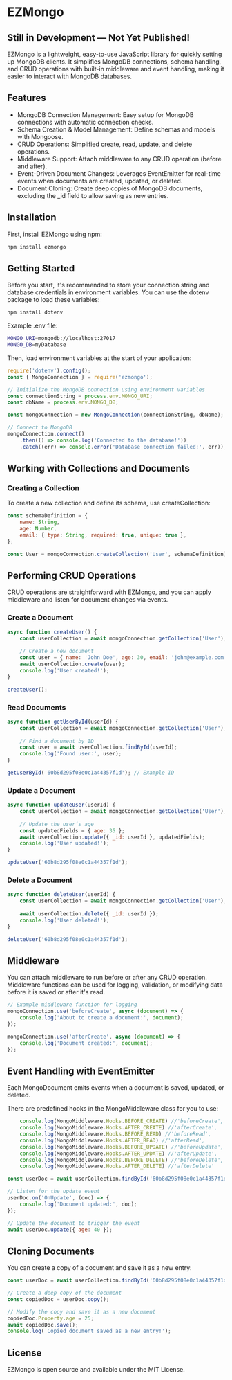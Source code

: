 # EZMongo

## Still in Development — Not Yet Published!

EZMongo is a lightweight, easy-to-use JavaScript library for quickly setting up MongoDB clients. It simplifies MongoDB connections, schema handling, and CRUD operations with built-in middleware and event handling, making it easier to interact with MongoDB databases.

## Features

- MongoDB Connection Management: Easy setup for MongoDB connections with automatic connection checks.
- Schema Creation & Model Management: Define schemas and models with Mongoose.
- CRUD Operations: Simplified create, read, update, and delete operations.
- Middleware Support: Attach middleware to any CRUD operation (before and after).
- Event-Driven Document Changes: Leverages EventEmitter for real-time events when documents are created, updated, or deleted.
- Document Cloning: Create deep copies of MongoDB documents, excluding the _id field to allow saving as new entries.

## Installation

First, install EZMongo using npm:

```bash
npm install ezmongo
```

## Getting Started

Before you start, it's recommended to store your connection string and database credentials in environment variables. You can use the dotenv package to load these variables:

```bash
npm install dotenv
```

Example .env file:

```bash
MONGO_URI=mongodb://localhost:27017
MONGO_DB=myDatabase
```

Then, load environment variables at the start of your application:

```javascript
require('dotenv').config();
const { MongoConnection } = require('ezmongo');

// Initialize the MongoDB connection using environment variables
const connectionString = process.env.MONGO_URI;
const dbName = process.env.MONGO_DB;

const mongoConnection = new MongoConnection(connectionString, dbName);

// Connect to MongoDB
mongoConnection.connect()
    .then(() => console.log('Connected to the database!'))
    .catch((err) => console.error('Database connection failed:', err));
```

## Working with Collections and Documents

### Creating a Collection

To create a new collection and define its schema, use createCollection:

```javascript
const schemaDefinition = {
    name: String,
    age: Number,
    email: { type: String, required: true, unique: true },
};

const User = mongoConnection.createCollection('User', schemaDefinition);
```

## Performing CRUD Operations

CRUD operations are straightforward with EZMongo, and you can apply middleware and listen for document changes via events.

### Create a Document

```javascript
async function createUser() {
    const userCollection = await mongoConnection.getCollection('User');
    
    // Create a new document
    const user = { name: 'John Doe', age: 30, email: 'john@example.com' };
    await userCollection.create(user);
    console.log('User created!');
}

createUser();
```

### Read Documents

```javascript
async function getUserById(userId) {
    const userCollection = await mongoConnection.getCollection('User');
    
    // Find a document by ID
    const user = await userCollection.findById(userId);
    console.log('Found user:', user);
}

getUserById('60b8d295f08e0c1a44357f1d'); // Example ID
```

### Update a Document

``` javascript
async function updateUser(userId) {
    const userCollection = await mongoConnection.getCollection('User');
    
    // Update the user’s age
    const updatedFields = { age: 35 };
    await userCollection.update({ _id: userId }, updatedFields);
    console.log('User updated!');
}

updateUser('60b8d295f08e0c1a44357f1d');
```

### Delete a Document

``` javascript
async function deleteUser(userId) {
    const userCollection = await mongoConnection.getCollection('User');
    
    await userCollection.delete({ _id: userId });
    console.log('User deleted!');
}

deleteUser('60b8d295f08e0c1a44357f1d');
```

## Middleware

You can attach middleware to run before or after any CRUD operation. Middleware functions can be used for logging, validation, or modifying data before it is saved or after it's read.

```javascript
// Example middleware function for logging
mongoConnection.use('beforeCreate', async (document) => {
    console.log('About to create a document:', document);
});

mongoConnection.use('afterCreate', async (document) => {
    console.log('Document created:', document);
});
```

## Event Handling with EventEmitter

Each MongoDocument emits events when a document is saved, updated, or deleted.

There are predefined hooks in the MongoMiddleware class for you to use:

```javascript
    console.log(MongoMiddleware.Hooks.BEFORE_CREATE) //'beforeCreate',
    console.log(MongoMiddleware.Hooks.AFTER_CREATE) //'afterCreate',
    console.log(MongoMiddleware.Hooks.BEFORE_READ) //'beforeRead',
    console.log(MongoMiddleware.Hooks.AFTER_READ) //'afterRead',
    console.log(MongoMiddleware.Hooks.BEFORE_UPDATE) //'beforeUpdate',
    console.log(MongoMiddleware.Hooks.AFTER_UPDATE) //'afterUpdate',
    console.log(MongoMiddleware.Hooks.BEFORE_DELETE) //'beforeDelete',
    console.log(MongoMiddleware.Hooks.AFTER_DELETE) //'afterDelete'
```

```javascript
const userDoc = await userCollection.findById('60b8d295f08e0c1a44357f1d');

// Listen for the update event
userDoc.on('OnUpdate', (doc) => {
    console.log('Document updated:', doc);
});

// Update the document to trigger the event
await userDoc.update({ age: 40 });
```

## Cloning Documents

You can create a copy of a document and save it as a new entry:

```javascript
const userDoc = await userCollection.findById('60b8d295f08e0c1a44357f1d');

// Create a deep copy of the document
const copiedDoc = userDoc.copy();

// Modify the copy and save it as a new document
copiedDoc.Property.age = 25;
await copiedDoc.save();
console.log('Copied document saved as a new entry!');
```

## License

EZMongo is open source and available under the MIT License.
